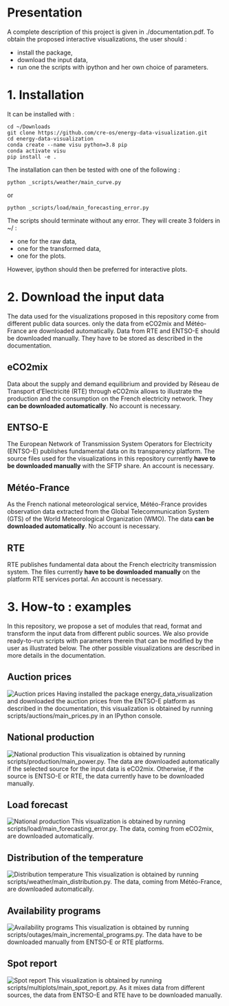 # Presentation
A complete description of this project is given in ./documentation.pdf.
To obtain the proposed interactive visualizations, the user should :
* install the package, 
* download the input data,
* run one the scripts with ipython and her own choice of parameters.

# 1. Installation
It can be installed with :
```
cd ~/Downloads
git clone https://github.com/cre-os/energy-data-visualization.git
cd energy-data-visualization
conda create --name visu python=3.8 pip
conda activate visu
pip install -e .
```
The installation can then be tested with one of the following :
```
python _scripts/weather/main_curve.py
```
or 
```
python _scripts/load/main_forecasting_error.py
```
The scripts should terminate without any error.
They will create 3 folders in ~/ : 
- one for the raw data,
- one for the transformed data,
- one for the plots.

However, ipython should then be preferred for interactive plots.

# 2. Download the input data
The data used for the visualizations proposed in this repository come from different public data sources.
only the data from eCO2mix and Météo-France are downloaded automatically.
Data from RTE and ENTSO-E should be downloaded manually.
They have to be stored as described in the documentation.
## eCO2mix
Data about the supply and demand equilibrium and provided by Réseau de Transport d’Electricité (RTE) through eCO2mix allows to illustrate the production and the consumption on the French electricity network.
They **can be downloaded automatically**.
No account is necessary.
## ENTSO-E
The European Network of Transmission System Operators for Electricity (ENTSO-E) publishes fundamental data on its transparency platform.
The source files used for the visualizations in this repository currently **have to be downloaded manually** with the SFTP share.
An account is necessary.
## Météo-France
As the French national meteorological service, Météo-France provides observation data extracted from the Global Telecommunication System (GTS) of the World Meteorological Organization (WMO).
The data **can be downloaded automatically**.
No account is necessary.
## RTE
RTE publishes fundamental data about the French electricity transmission system.
The files currently **have to be downloaded manually** on the platform RTE services portal.
An account is necessary.

# 3. How-to : examples
In this repository, we propose a set of modules that read, format and transform the input data from different public sources.
We also provide ready-to-run scripts with parameters therein that can be modified by the user as illustrated below.
The other possible visualizations are described in more details in the documentation.

## Auction prices
![Auction prices](examples/auction_prices.png)
Having installed the package energy_data_visualization and downloaded the auction prices from the ENTSO-E platform as described in the documentation, this visualization is obtained by running scripts/auctions/main_prices.py in an IPython console.

## National production
![National production](examples/national_production.png)
This visualization is obtained by running scripts/production/main_power.py.
The data are downloaded automatically if the selected source for the input data is eCO2mix.
Otherwise, if the source is ENTSO-E or RTE, the data currently have to be downloaded manually.

## Load forecast
![National production](examples/forecasting_error.png)
This visualization is obtained by running scripts/load/main_forecasting_error.py.
The data, coming from eCO2mix, are downloaded automatically.

## Distribution of the temperature
![Distribution temperature](examples/distribution_temperature.png)
This visualization is obtained by running scripts/weather/main_distribution.py.
The data, coming from Météo-France, are downloaded automatically.

## Availability programs
![Availability programs](examples/incremental_programs.png)
This visualization is obtained by running scripts/outages/main_incremental_programs.py.
The data have to be downloaded manually from ENTSO-E or RTE platforms.

## Spot report
![Spot report](examples/spot_report.png)
This visualization is obtained by running scripts/multiplots/main_spot_report.py.
As it mixes data from different sources, the data from ENTSO-E and RTE have to be downloaded manually.




